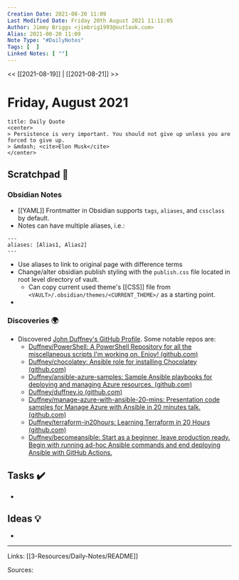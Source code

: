 ```yaml
---
Creation Date: 2021-08-20 11:09
Last Modified Date: Friday 20th August 2021 11:11:05
Author: Jimmy Briggs <jimbrig1993@outlook.com>
Alias: 2021-08-20 11:09
Note Type: "#DailyNotes"
Tags: [  ]
Linked Notes: [ ""]
---
```


<< [[2021-08-19]] | [[2021-08-21]] >>

# Friday, August 2021

```ad-quote
title: Daily Quote
<center>
> Persistence is very important. You should not give up unless you are forced to give up.
> &mdash; <cite>Elon Musk</cite>
</center>
```

## Scratchpad 📝

### Obsidian Notes

- [[YAML]] Frontmatter in Obsidian supports `tags`, `aliases`, and `cssclass` by default.
-  Notes can have multiple aliases, i.e.:

```
---
aliases: [Alias1, Alias2]
---
```

- Use aliases to link to original page with difference terms
- Change/alter obsidian publish styling with the `publish.css` file located in root level directory of vault.
	- Can copy current used theme's [[CSS]] file from `<VAULT>/.obsidian/themes/<CURRENT_THEME>/` as a starting point.
- 

### Discoveries 🌍

- Discovered [John Duffney's GitHub Profile](https://github.com/duffney). Some notable repos are:
	- [Duffney/PowerShell: A PowerShell Repository for all the miscellaneous scripts I'm working on. Enjoy! (github.com)](https://github.com/Duffney/PowerShell)
	- [Duffney/chocolatey: Ansible role for installing Chocolatey (github.com)](https://github.com/Duffney/chocolatey)
	- [Duffney/ansible-azure-samples: Sample Ansible playbooks for deploying and managing Azure resources. (github.com)](https://github.com/Duffney/ansible-azure-samples)
	- [Duffney/duffney.io (github.com)](https://github.com/Duffney/duffney.io)
	- [Duffney/manage-azure-with-ansible-20-mins: Presentation code samples for Manage Azure with Ansible in 20 minutes talk. (github.com)](https://github.com/Duffney/manage-azure-with-ansible-20-mins)
	- [Duffney/terraform-in20hours: Learning Terraform in 20 Hours (github.com)](https://github.com/Duffney/terraform-in20hours)
	- [Duffney/becomeansible: Start as a beginner, leave production ready. Begin with running ad-hoc Ansible commands and end deploying Ansible with GitHub Actions.](https://github.com/Duffney/becomeansible)

## Tasks ✔️

-


## Ideas 💡

-

***

Links: [[3-Resources/Daily-Notes/README]]

Sources: